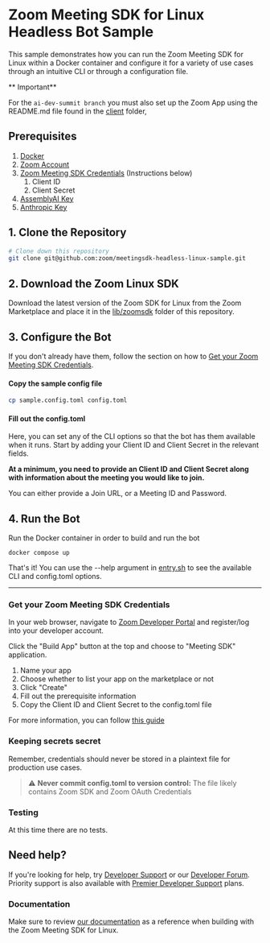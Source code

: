 # Zoom Meeting SDK for Linux Headless Bot Sample

This sample demonstrates how you can run the Zoom Meeting SDK for Linux within a Docker container and configure it for a
variety of use cases through an intuitive CLI or through a configuration file.


** Important**

For the `ai-dev-summit branch` you must also set up the Zoom App using the README.md file found in the [client](client) folder,

## Prerequisites

1. [Docker](https://www.docker.com/)
1. [Zoom Account](https://support.zoom.us/hc/en-us/articles/207278726-Plan-Types-)
1. [Zoom Meeting SDK Credentials](#config:-sdk-credentials) (Instructions below)
    1. Client ID
    1. Client Secret
1. [AssemblyAI Key](https://www.assemblyai.com/)
1. [Anthropic Key](https://www.anthropic.com/)

## 1. Clone the Repository

```bash
# Clone down this repository
git clone git@github.com:zoom/meetingsdk-headless-linux-sample.git
```

## 2. Download the Zoom Linux SDK

Download the latest version of the Zoom SDK for Linux from the Zoom Marketplace and place it in
the [lib/zoomsdk](lib/zoomsdk) folder of this repository.

## 3. Configure the Bot

If you don't already have them, follow the section on how
to [Get your Zoom Meeting SDK Credentials](#get-your-zoom-meeting-sdk-credentials).


#### Copy the sample config file

```bash
cp sample.config.toml config.toml
```

#### Fill out the config.toml

Here, you can set any of the CLI options so that the bot has them available when it runs. Start by adding your Client ID and Client Secret in the relevant fields.

**At a minimum, you need to provide an Client ID and Client Secret along with information about the meeting you would like to join.**

You can either provide a Join URL, or a Meeting ID and Password.

## 4. Run the Bot

Run the Docker container in order to build and run the bot

```shell
docker compose up
```

That's it! You can use the --help argument in [entry.sh](bin/entry.sh) to see the available CLI and config.toml options.
___
### Get your Zoom Meeting SDK Credentials

In your web browser, navigate to [Zoom Developer Portal](https://developers.zoom.us/) and register/log into your
developer account.

Click the "Build App" button at the top and choose to "Meeting SDK" application.

1. Name your app
2. Choose whether to list your app on the marketplace or not
3. Click "Create"
4. Fill out the prerequisite information
5. Copy the Client ID and Client Secret to the config.toml file

For more information, you can follow [this guide](https://developers.zoom.us/docs/meeting-sdk/developer-accounts/)

### Keeping secrets secret

Remember, credentials should never be stored in a plaintext file for production use cases.

> :warning: **Never commit config.toml to version control:** The file likely contains Zoom SDK and Zoom OAuth
> Credentials

### Testing

At this time there are no tests.

## Need help?

If you're looking for help, try [Developer Support](https://devsupport.zoom.us) or
our [Developer Forum](https://devforum.zoom.us). Priority support is also available
with [Premier Developer Support](https://zoom.us/docs/en-us/developer-support-plans.html) plans.

### Documentation

Make sure to review [our documentation](https://developers.zoom.us/docs/meeting-sdk/linux/) as a reference when building
with the Zoom Meeting SDK for Linux.
